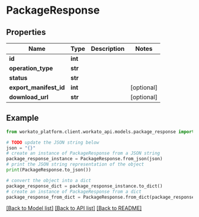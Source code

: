# PackageResponse


## Properties

Name | Type | Description | Notes
------------ | ------------- | ------------- | -------------
**id** | **int** |  | 
**operation_type** | **str** |  | 
**status** | **str** |  | 
**export_manifest_id** | **int** |  | [optional] 
**download_url** | **str** |  | [optional] 

## Example

```python
from workato_platform.client.workato_api.models.package_response import PackageResponse

# TODO update the JSON string below
json = "{}"
# create an instance of PackageResponse from a JSON string
package_response_instance = PackageResponse.from_json(json)
# print the JSON string representation of the object
print(PackageResponse.to_json())

# convert the object into a dict
package_response_dict = package_response_instance.to_dict()
# create an instance of PackageResponse from a dict
package_response_from_dict = PackageResponse.from_dict(package_response_dict)
```
[[Back to Model list]](../README.md#documentation-for-models) [[Back to API list]](../README.md#documentation-for-api-endpoints) [[Back to README]](../README.md)


